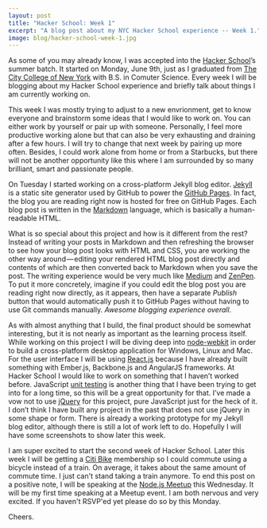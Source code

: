 ```yaml
---
layout: post
title: "Hacker School: Week 1"
excerpt: "A blog post about my NYC Hacker School experience -- Week 1."
image: blog/hacker-school-week-1.jpg
---
```


As some of you may already know, I was accepted into the [Hacker School](http://hackerschool.com)’s summer batch. It started on Monday, June 9th, just as I graduated from [The City College of New York](http://www.ccny.cuny.edu/) with B.S. in Comuter Science. Every week I will be blogging about my Hacker School experience and briefly talk about things I am currently working on.

This week I was mostly trying to adjust to a new envrionment, get to know everyone and brainstorm some ideas that I would like to work on. You can either work by yourself or pair up with someone. Personally, I feel more productive working alone but that can also be very exhausting and draining after a few hours. I will try to change that next week by pairing up more often. Besides, I could work alone from home or from a Starbucks, but there will not be another opportunity like this where I am surrounded by so many brilliant, smart and passionate people.

On Tuesday I started working on a cross-platform Jekyll blog editor. [Jekyll](http://jekyllrb.com) is a static site generator used by GitHub to power the [GitHub Pages](https://pages.github.com/). In fact, the blog you are reading right now is hosted for free on GitHub Pages. Each blog post is written in the [Markdown](http://daringfireball.net/projects/markdown/) language, which is basically a human-readable HTML. 

What is so special about this project and how is it different from the rest? Instead of writing your posts in Markdown and then refreshing the browser to see how your blog post looks with HTML and CSS, you are working the other way around — editing your rendered HTML blog post directly and contents of which are then converted back to Markdown when you save the post. The writing experience would be very much like [Medium](http://medium.com) and [ZenPen](http://zenpen.io). To put it more concretely, imagine if you could edit the blog post you are reading right now directly, as it appears, then have a separate *Publish* button that would automatically push it to GitHub Pages without having to use Git commands manually. *Awesome blogging experience overall*.

As with almost anything that I build, the final product should be somewhat interesting, but it is not nearly as important as the learning process itself. While working on this project I will be diving deep into [node-webkit](https://github.com/rogerwang/node-webkit) in order to build a cross-platform desktop application for Windows, Linux and Mac. For the user interface I will be using [React.js](http://reactjs.com) because I have already built something with Ember.js, Backbone.js and AngularJS frameworks. At Hacker School I would like to work on something that I haven’t worked before. JavaScript [unit testing](http://jasmine.github.io/) is another thing that I have been trying to get into for a long time, so this will be a great opportunity for that. I’ve made a vow not to use [jQuery](http://jquery.com) for this project, pure JavaScript just for the heck of it. I don’t think I have built any project in the past that does not use jQuery in some shape or form. There is already a working prototype for my Jekyll blog editor, although there is still a lot of work left to do. Hopefully I will have some screenshots to show later this week.

I am super excited to start the second week of Hacker School. Later this week I will be getting a [Citi Bike](http://citibikenyc.com) membership so I could commute using a bicycle instead of a train. On average, it takes about the same amount of commute time. I just can't stand taking a train anymore. To end this post on a positive note, I will be speaking at the [Node.js Meetup](http://www.meetup.com/nodejs/events/168146432/) this Wednesday. It will be my first time speaking at a Meetup event. I am both nervous and very excited. If you haven't RSVP'ed yet please do so by this Monday.

Cheers.